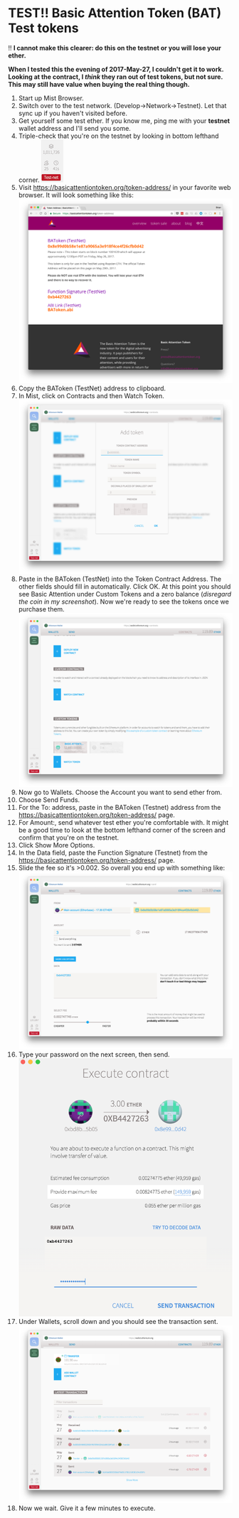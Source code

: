 
# TEST!! Basic Attention Token (BAT) Test tokens

!! **I cannot make this clearer: do this on the testnet or you
will lose your ether.**

**When I tested this the evening of 2017-May-27, I couldn't get it to work.
Looking at the contract, I _think_ they ran out of test tokens, but not sure.
This may still have value when buying the real thing though.**

1. Start up Mist Browser.
1. Switch over to the test network. (Develop->Network->Testnet). Let that sync up if you haven't visited before.
1. Get yourself some test ether. If you know me, ping me with your **testnet** wallet address and I'll send you some.
1. Triple-check that you're on the testnet by looking in bottom lefthand corner.
![testnet](img/testnetstatus.png)
1. Visit https://basicattentiontoken.org/token-address/ in your favorite web browser. It will look something like this:
![battokentestsite](img/battokentestsite.png)
1. Copy the BAToken (TestNet) address to clipboard.
1. In Mist, click on Contracts and then Watch Token.
![mistwatchtoken](img/mistwatchtoken.png)
1. Paste in the BAToken (TestNet) into the Token Contract Address. The other fields should fill in automatically.
Click OK. At this point you should see Basic Attention under Custom Tokens and a zero balance (_disregard the coin in my screenshot_). Now we're ready to see the tokens once we purchase them.
![watchingtoken](img/batwatchingtoken.png)
1. Now go to Wallets. Choose the Account you want to send ether from.
1. Choose Send Funds.
1. For the To: address, paste in the BAToken (Testnet) address from the https://basicattentiontoken.org/token-address/  page.
1. For Amount:, send whatever test ether you're comfortable with. It might be a good time to look at the bottom lefthand corner of the screen and confirm that you're on the testnet.
1. Click Show More Options.
1. In the Data field, paste the Function Signature (Testnet) from the https://basicattentiontoken.org/token-address/  page.
1. Slide the fee so it's >0.002. So overall you end up with something like:
![battestbeforesend](img/battestbeforesend.png)
1. Type your password on the next screen, then send.
![confirm](img/batsendconfirmation.png)
1. Under Wallets, scroll down and you should see the transaction sent.
![sent](img/battesttransactionsent.png)
1. Now we wait. Give it a few minutes to execute.
